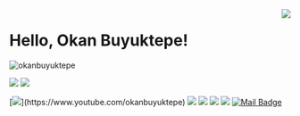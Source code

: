 <img align='right' src="https://github-readme-stats.vercel.app/api?username=okanbuyuktepe&show_icons=true">

# Hello, Okan Buyuktepe! 
<p align="left"> <img src="https://komarev.com/ghpvc/?username=okanbuyuktepe" alt="okanbuyuktepe" /> </p>

[![](https://img.shields.io/twitter/follow/okanbuyuktepe?style=social)](https://www.twitter.com/okanbuyuktepe)
[![](https://img.shields.io/github/followers/okanbuyuktepe?style=social)](https://www.github.com/okanbuyuktepe)


[![](https://img.shields.io/badge/youtube-%23FF0000.svg?&style=for-the-badge&logo=youtube&logoColor=white")](https://www.youtube.com/okanbuyuktepe)
[![](https://img.shields.io/badge/twitter-%231DA1F2.svg?&style=for-the-badge&logo=twitter&logoColor=white)](https://www.twitter.com/okanbuyuktepe)
[![](https://img.shields.io/badge/linkedin-%230077B5.svg?&style=for-the-badge&logo=linkedin&logoColor=white)](https://www.linkedin.com/in/okan-buyuktepe)
[![](https://img.shields.io/badge/medium-%2312100E.svg?&style=for-the-badge&logo=medium&logoColor=white)](https://medium.com/@okanbuyuktepe)
[![](https://img.shields.io/badge/instagram-%23E4405F.svg?&style=for-the-badge&logo=instagram&logoColor=white)](https://instagram.com/okanbuyuktepe)
[![Mail Badge](https://img.shields.io/badge/buyuktepe.okan@gmail.com-c14438?style=for-the-badge&logo=Gmail&logoColor=white&link=mailto:buyuktepe.okan@gmail.com)](mailto:buyuktepe.okan@gmail.com)


